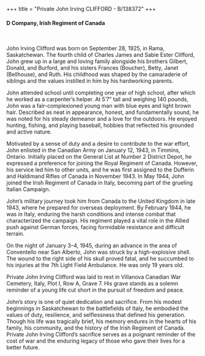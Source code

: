+++
title = "Private John Irving CLIFFORD - B/138372"
+++

#### D Company, Irish Regiment of Canada
<br>

 
John Irving Clifford was born on September 28, 1925, in Rama, Saskatchewan. The fourth child of Charles James and Sabie Ester Clifford, John grew up in a large and loving family alongside his brothers Gilbert, Donald, and Burford, and his sisters Frances (Boucher), Betty, Janet (Bellhouse), and Ruth. His childhood was shaped by the camaraderie of siblings and the values instilled in him by his hardworking parents.

John attended school until completing one year of high school, after which he worked as a carpenter’s helper. At 5’7” tall and weighing 140 pounds, John was a fair-complexioned young man with blue eyes and light brown hair. Described as neat in appearance, honest, and fundamentally sound, he was noted for his steady demeanor and a love for the outdoors. He enjoyed hunting, fishing, and playing baseball, hobbies that reflected his grounded and active nature.

Motivated by a sense of duty and a desire to contribute to the war effort, John enlisted in the Canadian Army on January 12, 1943, in Timmins, Ontario. Initially placed on the General List at Number 2 District Depot, he expressed a preference for joining the Royal Regiment of Canada. 
However, his service led him to other units, and he was first assigned to the Dufferin and Haldimand Rifles of Canada in November 1943. In May 1944, John joined the Irish Regiment of Canada in Italy, becoming part of the grueling Italian Campaign.

John’s military journey took him from Canada to the United Kingdom in late 1943, where he prepared for overseas deployment. 
By February 1944, he was in Italy, enduring the harsh conditions and intense combat that characterized the campaign. His regiment played a vital role in the Allied push against German forces, facing formidable resistance and difficult terrain.

On the night of January 3–4, 1945, during an advance in the area of Conventello near San Alberto, John was struck by a high-explosive shell. The wound to the right side of his skull proved fatal, and he succumbed to his injuries at the 7th Light Field Ambulance. He was only 19 years old.

Private John Irving Clifford was laid to rest in Villanova Canadian War Cemetery, Italy, Plot I, Row A, Grave 7. His grave stands as a solemn reminder of a young life cut short in the pursuit of freedom and peace.

John’s story is one of quiet dedication and sacrifice. From his modest beginnings in Saskatchewan to the battlefields of Italy, he embodied the values of duty, resilience, and selflessness that defined his generation. Though his life was tragically brief, his memory endures in the hearts of his family, his community, and the history of the Irish Regiment of Canada. 
Private John Irving Clifford’s sacrifice serves as a poignant reminder of the cost of war and the enduring legacy of those who gave their lives for a better future.
